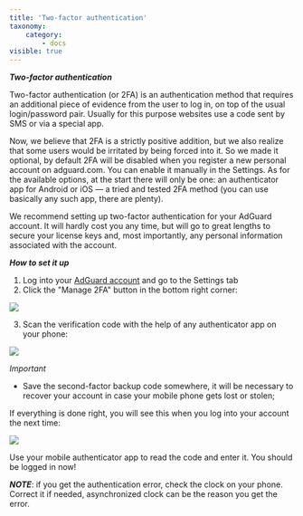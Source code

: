 ```yaml
---
title: 'Two-factor authentication'
taxonomy:
    category:
        - docs
visible: true
---
```


***Two-factor authentication***

Two-factor authentication (or 2FA) is an authentication method that requires an additional piece of evidence from the user to log in, on top of the usual login/password pair. Usually for this purpose websites use a code sent by SMS or via a special app.

Now, we believe that 2FA is a strictly positive addition, but we also realize that some users would be irritated by being forced into it. So we made it optional, by default 2FA will be disabled when you register a new personal account on adguard.com. You can enable it manually in the Settings. As for the available options, at the start there will only be one: an authenticator app for Android or iOS — a tried and tested 2FA method (you can use basically any such app, there are plenty).

We recommend setting up two-factor authentication for your AdGuard account. It will hardly cost you any time, but will go to great lengths to secure your license keys and, most importantly, any personal information associated with the account.

***How to set it up***

1) Log into your [AdGuard account](https://auth.adguard.com/login.html) and go to the Settings tab
2) Click the "Manage 2FA" button in the bottom right corner:

<img src="https://cdn.adguard.com/public/Adguard/kb/newscreenshots/En/General/2Fa1.en.png" />

3) Scan the verification code with the help of any authenticator app on your phone:

<img src="https://cdn.adguard.com/public/Adguard/kb/newscreenshots/En/General/2Fa2.en.png" />

*Important*
* Save the second-factor backup code somewhere, it will be necessary to recover your account in case your mobile phone gets lost or stolen;

If everything is done right, you will see this when you log into your account the next time:

<img src="https://cdn.adguard.com/public/Adguard/kb/newscreenshots/En/General/2Fa3.en.png" />

Use your mobile authenticator app to read the code and enter it. You should be logged in now!

***NOTE***: if you get the authentication error, check the clock on your phone. Correct it if needed, asynchronized clock can be the reason you get the error.